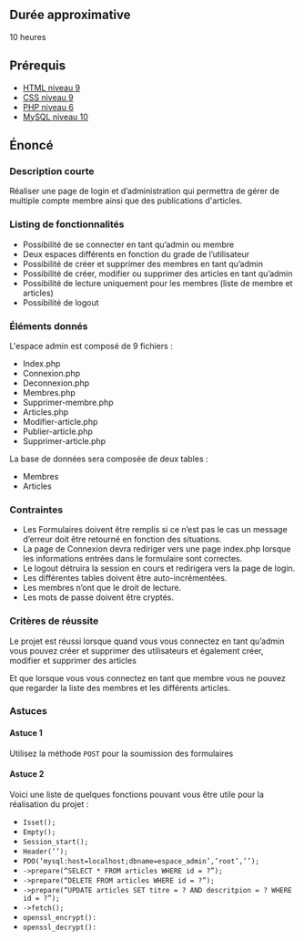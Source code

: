 ## Durée approximative

10 heures

## Prérequis

- <a href="https://microlead.fr/echelles/html" title="Prérequis en HTML" target="_blank">HTML niveau 9</a>
- <a href="https://microlead.fr/echelles/css" title="Prérequis en CSS" target="_blank">CSS niveau 9</a>
- <a href="https://microlead.fr/echelles/php" title="Prérequis en PHP" target="_blank">PHP niveau 6</a>
- <a href="https://microlead.fr/echelles/mysql" title="Prérequis en MySQL" target="_blank">MySQL niveau 10</a>

## Énoncé

### Description courte

Réaliser une page de login et d’administration qui permettra de gérer de multiple compte membre ainsi que des publications d'articles.

### Listing de fonctionnalités

- Possibilité de se connecter en tant qu’admin ou membre
- Deux espaces différents en fonction du grade de l’utilisateur
- Possibilité de créer et supprimer des membres en tant qu’admin
- Possibilité de créer, modifier ou supprimer des articles en tant qu’admin
- Possibilité de lecture uniquement pour les membres (liste de membre et articles)
- Possibilité de logout

### Éléments donnés

L'espace admin est composé de 9 fichiers :

- Index.php
- Connexion.php
- Deconnexion.php
- Membres.php
- Supprimer-membre.php
- Articles.php
- Modifier-article.php
- Publier-article.php
- Supprimer-article.php

La base de données sera composée de deux tables :

- Membres
- Articles

### Contraintes

- Les Formulaires doivent être remplis si ce n’est pas le cas un message d’erreur doit être retourné en fonction des situations.
- La page de Connexion devra rediriger vers une page index.php lorsque les informations entrées dans le formulaire sont correctes.
- Le logout détruira la session en cours et redirigera vers la page de login.
- Les différentes tables doivent être auto-incrémentées.
- Les membres n’ont que le droit de lecture.
- Les mots de passe doivent être cryptés.

### Critères de réussite

Le projet est réussi lorsque quand vous vous connectez en tant qu’admin vous pouvez créer et supprimer des utilisateurs et également créer, modifier et supprimer des articles 

Et que lorsque vous vous connectez en tant que membre vous ne pouvez que regarder la liste des membres et les différents articles.


### Astuces

#### Astuce 1

Utilisez la méthode ```POST``` pour la soumission des formulaires

#### Astuce 2

Voici une liste de quelques fonctions pouvant vous être utile pour la réalisation du projet : 

- ```Isset();```
- ```Empty();```
- ```Session_start();```
- ```Header(‘’);```
- ```PDO(‘mysql:host=localhost;dbname=espace_admin’,’root’,’’);```
- ```->prepare(“SELECT * FROM articles WHERE id = ?”);```
- ```->prepare(“DELETE FROM articles WHERE id = ?”);```
- ```->prepare(“UPDATE articles SET titre = ? AND descritpion = ? WHERE id = ?”);```
- ```->fetch();```
- ```openssl_encrypt():```
- ```openssl_decrypt():```